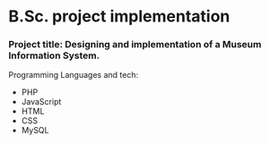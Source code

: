 # B.Sc. project implementation

### Project title: Designing and implementation of a Museum Information System.

Programming Languages and tech:
* PHP
* JavaScript
* HTML
* CSS
* MySQL